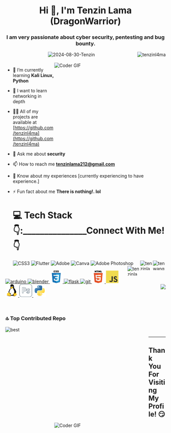 <h1 align="center">Hi 👋, I'm Tenzin Lama (DragonWarrior)</h1>
<h3 align="center">I am very passionate about cyber security, pentesting and bug bounty.</h3>
<div align="center">

  <img align="right" src="https://komarev.com/ghpvc/?username=tenzinl4ma&label=Profile%20views&color=0e75b6&style=flat" alt="tenzinl4ma" />


  <img src="https://github.com/user-attachments/assets/3eb3fd0e-93eb-48b7-b869-a68a31d6cfda" alt="2024-08-30-Tenzin" width="400" height="200"/>
</div>


<br>
<img align= "right" alt="Coder GIF" height=250 width=350 src="https://cdn.dribbble.com/users/730703/screenshots/6581243/avento.gif" />
 
- 🌱 I’m currently learning **Kali Linux, Python**  

- 👯 I want to learn networking in depth 
  
- 👨‍💻 All of my projects are available at [https://github.com/tenzinl4ma](https://github.com/tenzinl4ma)

- 💬 Ask me about **security**

- 📫 How to reach me **tenzinlama212@gmail.com**

- 📄 Know about my experiences [currently experiencing to have experience.]

- ⚡ Fun fact about me **There is nothing!. lol**
                                                                       <h1 align="left"> 💻 Tech Stack👇:_______________Connect With Me!👇 </h1>
![CSS3](https://img.shields.io/badge/css3-%231572B6.svg?style=for-the-badge&logo=css3&logoColor=white) ![Flutter](https://img.shields.io/badge/Flutter-%2302569B.svg?style=for-the-badge&logo=Flutter&logoColor=white) ![Adobe](https://img.shields.io/badge/adobe-%23FF0000.svg?style=for-the-badge&logo=adobe&logoColor=white) ![Canva](https://img.shields.io/badge/Canva-%2300C4CC.svg?style=for-the-badge&logo=Canva&logoColor=white) ![Adobe Photoshop](https://img.shields.io/badge/adobe%20photoshop-%2331A8FF.svg?style=for-the-badge&logo=adobe%20photoshop&logoColor=white)
<a href="https://fb.com/tenwang lama" target="_blank"> <img align="right" src="https://raw.githubusercontent.com/rahuldkjain/github-profile-readme-generator/master/src/images/icons/Social/facebook.svg" alt="tenwang lama" height="30" width="40" /></a><a href="https://instagram.com/tenzinlama212" target="_blank"><img align="right" src="https://raw.githubusercontent.com/rahuldkjain/github-profile-readme-generator/master/src/images/icons/Social/instagram.svg" alt="tenzinlama212" height="30" width="40" /></a>
<a href="https://www.tiktok.com/@tenziwang" target="_blank" ><img align="right" src="https://i.pinimg.com/originals/99/e1/16/99e116e1d4958d73392f29f2225158cd.png" alt="tenzinlama212" height="30" width="40" /></a>
  
<p align="left"><a align="left" href="https://www.arduino.cc/" target="_blank" rel="noreferrer"> <img src="https://cdn.worldvectorlogo.com/logos/arduino-1.svg" alt="arduino" width="40" height="40"/> </a> <a href="https://www.blender.org/" target="_blank" rel="noreferrer"> <img src="https://download.blender.org/branding/community/blender_community_badge_white.svg" alt="blender" width="40" height="40"/> </a> <a href="https://www.w3schools.com/css/" target="_blank" rel="noreferrer"> <img src="https://raw.githubusercontent.com/devicons/devicon/master/icons/css3/css3-original-wordmark.svg" alt="css3" width="40" height="40"/> </a> <a href="https://flask.palletsprojects.com/" target="_blank" rel="noreferrer"> <img src="https://www.vectorlogo.zone/logos/pocoo_flask/pocoo_flask-icon.svg" alt="flask" width="40" height="40"/> </a> <a href="https://git-scm.com/" target="_blank" rel="noreferrer"> <img src="https://www.vectorlogo.zone/logos/git-scm/git-scm-icon.svg" alt="git" width="40" height="40"/> </a> <a href="https://www.w3.org/html/" target="_blank" rel="noreferrer"> <img src="https://raw.githubusercontent.com/devicons/devicon/master/icons/html5/html5-original-wordmark.svg" alt="html5" width="40" height="40"/> </a> <a href="https://developer.mozilla.org/en-US/docs/Web/JavaScript" target="_blank" rel="noreferrer"> <img src="https://raw.githubusercontent.com/devicons/devicon/master/icons/javascript/javascript-original.svg" alt="javascript" width="40" height="40"/> </a> <a href="https://www.linux.org/" target="_blank" rel="noreferrer"> <img src="https://raw.githubusercontent.com/devicons/devicon/master/icons/linux/linux-original.svg" alt="linux" width="40" height="40"/> </a> <a href="https://www.photoshop.com/en" target="_blank" rel="noreferrer"> <img src="https://raw.githubusercontent.com/devicons/devicon/master/icons/photoshop/photoshop-line.svg" alt="photoshop" width="40" height="40"/> </a> <a href="https://www.python.org" target="_blank" rel="noreferrer"> <img  src="https://raw.githubusercontent.com/devicons/devicon/master/icons/python/python-original.svg" alt="python" width="40" height="40"/> </a> <img align="right" src="https://github-readme-stats.vercel.app/api/top-langs/?username=tenzinl4ma&theme=radical&hide_border=false&include_all_commits=true&count_private=true&layout=compact"/>
</p><br>




### 🔝 Top Contributed Repo
<img align="left" alt ="best" height=300 width=450 src = "https://github-contributor-stats.vercel.app/api?username=tenzinl4ma&limit=5&theme=merko&combine_all_yearly_contributions=true"/>    
<img align="right" alt="Coder GIF" height=250 width=350 src="https://github.com/user-attachments/assets/aa4309d3-d623-4857-a15d-f4745544bae3" />

<br>

---

## Thank You For Visiting My Profile!  __😏__



<!---
tenzinl4ma/tenzinl4ma is a ✨ special ✨ repository because its `README.md` (this file) appears on your GitHub profile.
You can click the Preview link to take a look at your changes.
--->
